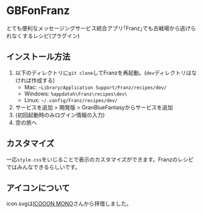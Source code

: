 # GBFonFranz
とても便利なメッセージングサービス統合アプリ｢Franz｣でも古戦場から逃げられなくするレシピ(プラグイン)

## インストール方法
1. 以下のディレクトリに`git clone`してFranzを再起動。(`dev`ディレクトリはなければ作成する)
	* Mac: `~Library/Application Support/Franz/recipes/dev/`
	* Windows: `%appdata%\Franz\recipes\dev\`
	* Linux: `~/.config/Franz/recipes/dev/`
1. サービスを追加 > 開発版 > GranBlueFantasyからサービスを追加
1. (初回起動時のみログイン情報の入力)
1. 空の旅へ

## カスタマイズ
一応`style.css`をいじることで表示のカスタマイズができます。Franzのレシピではみんなできるらしいです。

## アイコンについて
icon.svgは[ICOOON MONO](http://icooon-mono.com/)さんから拝借しました。
